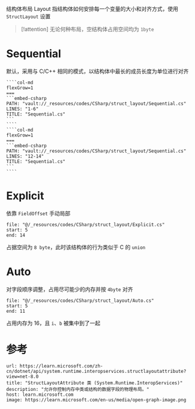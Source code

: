 结构体布局 Layout 指结构体如何安排每一个变量的大小和对齐方式，使用 `StructLayout` 设置

> [!attention] 无论何种布局，空结构体占用空间均为 `1byte`

# Sequential

默认，采用与 C/C++ 相同的模式，以结构体中最长的成员长度为单位进行对齐

`````col
````col-md
flexGrow=1
===
```embed-csharp
PATH: "vault://_resources/codes/CSharp/struct_layout/Sequential.cs"
LINES: "1-6"
TITLE: "Sequential.cs"
```
````
````col-md
flexGrow=1
===
```embed-csharp
PATH: "vault://_resources/codes/CSharp/struct_layout/Sequential.cs"
LINES: "12-14"
TITLE: "Sequential.cs"
```
````
`````

# Explicit

依靠 `FieldOffset` 手动局部

```reference
file: "@/_resources/codes/CSharp/struct_layout/Explicit.cs"
start: 5
end: 14
```

占据空间为 `8 byte`，此时该结构体的行为类似于 C 的 `union`

# Auto

对字段顺序调整，占用尽可能少的内存并按 `4byte` 对齐

```reference
file: "@/_resources/codes/CSharp/struct_layout/Auto.cs"
start: 5
end: 11
```

占用内存为 16，且 `i`、`b` 被集中到了一起

# 参考

```cardlink
url: https://learn.microsoft.com/zh-cn/dotnet/api/system.runtime.interopservices.structlayoutattribute?view=net-8.0
title: "StructLayoutAttribute 类 (System.Runtime.InteropServices)"
description: "允许你控制内存中类或结构的数据字段的物理布局。"
host: learn.microsoft.com
image: https://learn.microsoft.com/en-us/media/open-graph-image.png
```
